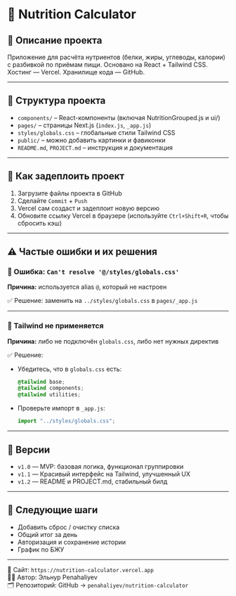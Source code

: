 # 🥗 Nutrition Calculator

## 📌 Описание проекта

Приложение для расчёта нутриентов (белки, жиры, углеводы, калории) с разбивкой по приёмам пищи. 
Основано на React + Tailwind CSS. Хостинг — Vercel. Хранилище кода — GitHub.

---

## 📁 Структура проекта

- `components/` – React-компоненты (включая NutritionGrouped.js и ui/)
- `pages/` – страницы Next.js (`index.js`, `_app.js`)
- `styles/globals.css` – глобальные стили Tailwind CSS
- `public/` – можно добавить картинки и фавиконки
- `README.md`, `PROJECT.md` – инструкция и документация

---

## 🚀 Как задеплоить проект

1. Загрузите файлы проекта в GitHub
2. Сделайте `Commit` + `Push`
3. Vercel сам создаст и задеплоит новую версию
4. Обновите ссылку Vercel в браузере (используйте `Ctrl+Shift+R`, чтобы сбросить кэш)

---

## ⚠️ Частые ошибки и их решения

### 🛑 Ошибка: `Can't resolve '@/styles/globals.css'`
**Причина:** используется alias `@`, который не настроен

✅ Решение: заменить на `../styles/globals.css` в `pages/_app.js`

---

### 🛑 Tailwind не применяется
**Причина:** либо не подключён `globals.css`, либо нет нужных директив

✅ Решение:
- Убедитесь, что в `globals.css` есть:
  ```css
  @tailwind base;
  @tailwind components;
  @tailwind utilities;
  ```
- Проверьте импорт в `_app.js`:
  ```js
  import "../styles/globals.css";
  ```

---

## 🧠 Версии

- `v1.0` — MVP: базовая логика, функционал группировки
- `v1.1` — Красивый интерфейс на Tailwind, улучшенный UX
- `v1.2` — README и PROJECT.md, стабильный билд

---

## 🧩 Следующие шаги

- Добавить сброс / очистку списка
- Общий итог за день
- Авторизация и сохранение истории
- График по БЖУ

---

🔗 Сайт: `https://nutrition-calculator.vercel.app`  
👨‍💻 Автор: Эльнур Penahaliyev  
🗂 Репозиторий: GitHub → `penahaliyev/nutrition-calculator`